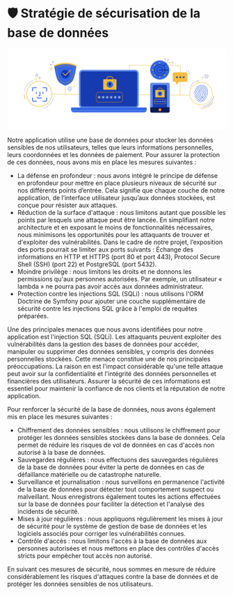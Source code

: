 # 🛡️ Stratégie de sécurisation de la base de données

![Stratégie de sécurisation](/Img/cybersecurity.png)

Notre application utilise une base de données pour stocker les données sensibles de nos utilisateurs, telles que leurs informations personnelles, leurs coordonnées et les données de paiement. Pour assurer la protection de ces données, nous avons mis en place les mesures suivantes :

- La défense en profondeur : nous avons intégré le principe de défense en profondeur pour mettre en place plusieurs niveaux de sécurité sur nos différents points d’entrée. Cela signifie que chaque couche de notre application, de l’interface utilisateur jusqu’aux données stockées, est conçue pour résister aux attaques.
- Réduction de la surface d'attaque : nous limitons autant que possible les points par lesquels une attaque peut être lancée. En simplifiant notre architecture et en exposant le moins de fonctionnalités nécessaires, nous minimisons les opportunités pour les attaquants de trouver et d'exploiter des vulnérabilités. Dans le cadre de notre projet, l’exposition des ports pourrait se limiter aux ports suivants : Échange des informations en HTTP et HTTPS (port 80 et port 443), Protocol Secure Shell (SSH) (port 22) et PostgreSQL (port 5432).
- Moindre privilège : nous limitons les droits et ne donnons les permissions qu'aux personnes autorisées. Par exemple, un utilisateur « lambda » ne pourra pas avoir accès aux données administrateur.
- Protection contre les injections SQL (SQLi) : nous utilisons l'ORM Doctrine de Symfony pour ajouter une couche supplémentaire de sécurité contre les injections SQL grâce à l'emploi de requêtes préparées.

Une des principales menaces que nous avons identifiées pour notre application est l'injection SQL (SQLi). Les attaquants peuvent exploiter des vulnérabilités dans la gestion des bases de données pour accéder, manipuler ou supprimer des données sensibles, y compris des données personnelles stockées. Cette menace constitue une de nos principales préoccupations. La raison en est l'impact considérable qu'une telle attaque peut avoir sur la confidentialité et l'intégrité des données personnelles et financières des utilisateurs. Assurer la sécurité de ces informations est essentiel pour maintenir la confiance de nos clients et la réputation de notre application.

Pour renforcer la sécurité de la base de données, nous avons également mis en place les mesures suivantes :

- Chiffrement des données sensibles : nous utilisons le chiffrement pour protéger les données sensibles stockées dans la base de données. Cela permet de réduire les risques de vol de données en cas d'accès non autorisé à la base de données.
- Sauvegardes régulières : nous effectuons des sauvegardes régulières de la base de données pour éviter la perte de données en cas de défaillance matérielle ou de catastrophe naturelle.
- Surveillance et journalisation : nous surveillons en permanence l'activité de la base de données pour détecter tout comportement suspect ou malveillant. Nous enregistrons également toutes les actions effectuées sur la base de données pour faciliter la détection et l'analyse des incidents de sécurité.
- Mises à jour régulières : nous appliquons régulièrement les mises à jour de sécurité pour le système de gestion de base de données et les logiciels associés pour corriger les vulnérabilités connues.
- Contrôle d'accès : nous limitons l'accès à la base de données aux personnes autorisées et nous mettons en place des contrôles d'accès stricts pour empêcher tout accès non autorisé.

En suivant ces mesures de sécurité, nous sommes en mesure de réduire considérablement les risques d'attaques contre la base de données et de protéger les données sensibles de nos utilisateurs.
